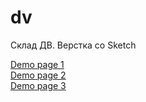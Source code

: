 # dv
Склад ДВ. Верстка со Sketch

<a href="http://dv.div.agency/">Demo page 1</a><br>
<a href="http://dv.div.agency/card.html">Demo page 2</a><br>
<a href="http://dv.div.agency/catalog.html">Demo page 3</a>

